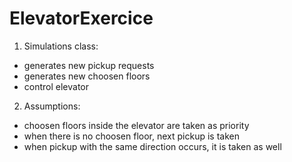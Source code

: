 # ElevatorExercice

1. Simulations class:
* generates new pickup requests
* generates new choosen floors
* control elevator

2. Assumptions:
* choosen floors inside the elevator are taken as priority
* when there is no choosen floor, next pickup is taken
* when pickup with the same direction occurs, it is taken as well
